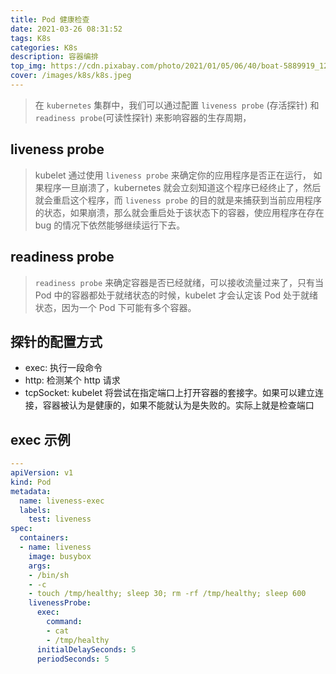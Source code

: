 ```yaml
---
title: Pod 健康检查
date: 2021-03-26 08:31:52
tags: K8s
categories: K8s
description: 容器编排
top_img: https://cdn.pixabay.com/photo/2021/01/05/06/40/boat-5889919_1280.png
cover: /images/k8s/k8s.jpeg
---
```

> 在 `kubernetes` 集群中，我们可以通过配置 `liveness probe` (存活探针) 和 `readiness probe`(可读性探针) 来影响容器的生存周期，

## liveness probe

> kubelet 通过使用 `liveness probe` 来确定你的应用程序是否正在运行， 如果程序一旦崩溃了，kubernetes 就会立刻知道这个程序已经终止了，然后就会重启这个程序，而 `liveness probe` 的目的就是来捕获到当前应用程序的状态，如果崩溃，那么就会重启处于该状态下的容器，使应用程序在存在 bug 的情况下依然能够继续运行下去。

## readiness probe

>  `readiness probe` 来确定容器是否已经就绪，可以接收流量过来了，只有当 Pod 中的容器都处于就绪状态的时候，kubelet 才会认定该 Pod 处于就绪状态，因为一个 Pod 下可能有多个容器。

## 探针的配置方式

* exec: 执行一段命令
* http: 检测某个 http 请求
* tcpSocket: kubelet 将尝试在指定端口上打开容器的套接字。如果可以建立连接，容器被认为是健康的，如果不能就认为是失败的。实际上就是检查端口

## exec 示例

```yaml
---
apiVersion: v1
kind: Pod
metadata:
  name: liveness-exec
  labels:
    test: liveness
spec:
  containers:
  - name: liveness
    image: busybox
    args:
    - /bin/sh
    - -c
    - touch /tmp/healthy; sleep 30; rm -rf /tmp/healthy; sleep 600
    livenessProbe:
      exec:
        command:
        - cat
        - /tmp/healthy
      initialDelaySeconds: 5
      periodSeconds: 5
```
